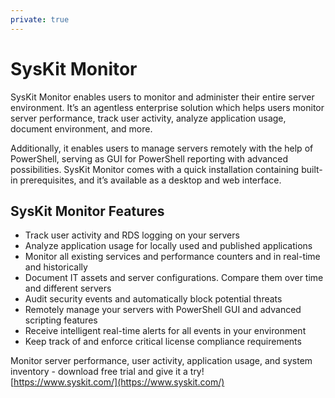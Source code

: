 ```yaml
---
private: true
---
```


# SysKit Monitor

SysKit Monitor enables users to monitor and administer their entire server environment. It’s an agentless enterprise solution which helps users monitor server performance, track user activity, analyze application usage, document environment, and more.

Additionally, it enables users to manage servers remotely with the help of PowerShell, serving as GUI for PowerShell reporting with advanced possibilities. SysKit Monitor comes with a quick installation containing built-in prerequisites, and it’s available as a desktop and web interface.

## SysKit Monitor Features

* Track user activity and RDS logging on your servers
* Analyze application usage for locally used and published applications
* Monitor all existing services and performance counters and in real-time and historically
* Document IT assets and server configurations. Compare them over time and different servers
* Audit security events and automatically block potential threats
* Remotely manage your servers with PowerShell GUI and advanced scripting features
* Receive intelligent real-time alerts for all events in your environment
* Keep track of and enforce critical license compliance requirements

Monitor server performance, user activity, application usage, and system inventory - download free trial and give it a try!  
[https://www.syskit.com/](https://www.syskit.com/)

